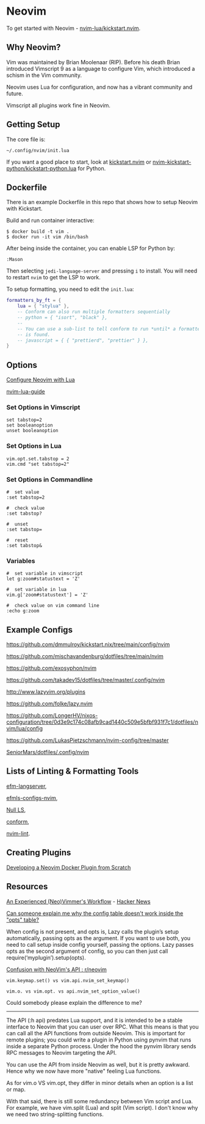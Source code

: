 # Neovim

To get started with Neovim - [nvim-lua/kickstart.nvim](https://github.com/nvim-lua/kickstart.nvim).

## Why Neovim?

Vim was maintained by Brian Moolenaar (RIP).  Before his death Brian introduced Vimscript 9 as a language to configure Vim, which introduced a schism in the Vim community.

Neovim uses Lua for configuration, and now has a vibrant community and future.

Vimscript all plugins work fine in Neovim.

## Getting Setup

The core file is:

```
~/.config/nvim/init.lua
```

If you want a good place to start, look at [kickstart.nvim](https://github.com/nvim-lua/kickstart.nvim) or [nvim-kickstart-python/kickstart-python.lua](https://github.com/chrisgrieser/nvim-kickstart-python/blob/main/kickstart-python.lua) for Python.

## Dockerfile

There is an example Dockerfile in this repo that shows how to setup Neovim with Kickstart.

Build and run container interactive:

```shell-session
$ docker build -t vim . 
$ docker run -it vim /bin/bash
```

After being inside the container, you can enable LSP for Python by:

```
:Mason
```

Then selecting `jedi-language-server` and pressing `i` to install.  You will need to restart `nvim` to get the LSP to work.

To setup formatting, you need to edit the `init.lua`:

```lua
formatters_by_ft = {
	lua = { "stylua" },
	-- Conform can also run multiple formatters sequentially
	-- python = { "isort", "black" },
	--
	-- You can use a sub-list to tell conform to run *until* a formatter
	-- is found.
	-- javascript = { { "prettierd", "prettier" } },
}
```

## Options

[Configure Neovim with Lua](https://vonheikemen.github.io/devlog/tools/configuring-neovim-using-lua/)

[nvim-lua-guide](https://github.com/nanotee/nvim-lua-guide)

### Set Options in Vimscript

```
set tabstop=2
set booleanoption
unset booleanoption
```

### Set Options in Lua

```
vim.opt.set.tabstop = 2
vim.cmd "set tabstop=2"
```

### Set Options in Commandline

```
#  set value
:set tabstop=2

#  check value
:set tabstop?

#  unset
:set tabstop=

#  reset
:set tabstop&
```

### Variables

```
#  set variable in vimscript
let g:zoom#statustext = 'Z'

#  set variable in lua
vim.g['zoom#statustext'] = 'Z'

#  check value on vim command line
:echo g:zoom
```

## Example Configs

https://github.com/dmmulroy/kickstart.nix/tree/main/config/nvim

https://github.com/mischavandenburg/dotfiles/tree/main/nvim

https://github.com/exosyphon/nvim

https://github.com/takadev15/dotfiles/tree/master/.config/nvim

http://www.lazyvim.org/plugins

https://github.com/folke/lazy.nvim

https://github.com/LongerHV/nixos-configuration/tree/0d3e9c174c08afb9cad1440c509e5bfbf931f7c1/dotfiles/nvim/lua/config

https://github.com/LukasPietzschmann/nvim-config/tree/master

[SeniorMars/dotfiles/.config/nvim](https://github.com/SeniorMars/dotfiles/tree/master/.config/nvim)

## Lists of Linting & Formatting Tools

[efm-langserver](https://github.com/mattn/efm-langserver),

[efmls-configs-nvim](https://github.com/creativenull/efmls-configs-nvim/blob/main/supported-linters-and-formatters.md),

[Null LS](https://github.com/jose-elias-alvarez/null-ls.nvim/blob/main/doc/BUILTINS.md),

[conform](https://github.com/stevearc/conform.nvim#formatters),

[nvim-lint](https://github.com/mfussenegger/nvim-lint#available-linters).

## Creating Plugins

[Developing a Neovim Docker Plugin from Scratch](https://www.youtube.com/watch?v=HXABdG3xJW4)

## Resources

[An Experienced (Neo)Vimmer's Workflow](https://seniormars.com/posts/neovim-workflow/) - [Hacker News](https://news.ycombinator.com/item?id=40798723)

[Can someone explain me why the config table doesn't work inside the "opts" table?](https://www.reddit.com/r/neovim/comments/1barpx5/whichkeynvim_can_someone_explain_me_why_the/?share_id=ExbL8Hb7xuIJ0DUdEfUp_&utm_name=androidcss)

When config is not present, and opts is, Lazy calls the plugin’s setup automatically, passing opts as the argument. If you want to use both, you need to call setup inside config yourself, passing the options. Lazy passes opts as the second argument of config, so you can then just call require(‘myplugin’).setup(opts). 

[Confusion with NeoVim's API : r/neovim](https://www.reddit.com/r/neovim/comments/1b9zg0z/confusion_with_neovims_api/?share_id=9ecGfoQYp3MIA2d2rkYk1&utm_name=androidcss)

    vim.keymap.set() vs vim.api.nvim_set_keymap()

    vim.o. vs vim.opt. vs api.nvim_set_option_value()

Could somebody please explain the difference to me? 

---

The API (:h api) predates Lua support, and it is intended to be a stable interface to Neovim that you can user over RPC. What this means is that you can call all the API functions from outside Neovim. This is important for remote plugins; you could write a plugin in Python using pynvim that runs inside a separate Python process. Under the hood the pynvim library sends RPC messages to Neovim targeting the API.

You can use the API from inside Neovim as well, but it is pretty awkward. Hence why we now have more "native" feeling Lua functions.

As for vim.o VS vim.opt, they differ in minor details when an option is a list or map.

With that said, there is still some redundancy between Vim script and Lua. For example, we have vim.split (Lua) and split (Vim script). I don't know why we need two string-splitting functions.
